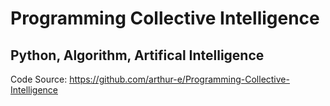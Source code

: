 
Programming Collective Intelligence
===

Python, Algorithm, Artifical Intelligence
---

Code Source:
https://github.com/arthur-e/Programming-Collective-Intelligence
